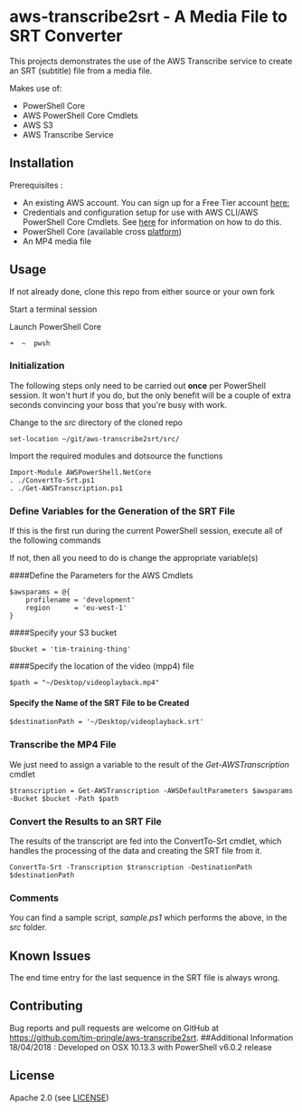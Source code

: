 # aws-transcribe2srt - A Media File to SRT Converter
This projects demonstrates the use of the AWS Transcribe service to create an SRT (subtitle) file from a media file.

Makes use of:

* PowerShell Core
* AWS PowerShell Core Cmdlets
* AWS S3
* AWS Transcribe Service

## Installation

Prerequisites :

* An existing AWS account. You can sign up for a Free Tier account [here:](https://aws.amazon.com/free/)
* Credentials and configuration setup for use with AWS CLI/AWS PowerShell Core Cmdlets. See [here](https://docs.aws.amazon.com/cli/latest/userguide/cli-config-files.html) for information on how to do this.
* PowerShell Core (available cross [platform](https://github.com/PowerShell/PowerShell))
* An MP4 media file

## Usage
If not already done, clone this repo from either source or your own fork

Start a terminal session 

Launch PowerShell Core 

```
➜  ~  pwsh
```

### Initialization
The following steps only need to be carried out **once** per PowerShell session. It won't hurt if you do, but the only benefit will be a couple of extra seconds convincing your boss that you're busy with work.


Change to the *src* directory of the cloned repo

```
set-location ~/git/aws-transcribe2srt/src/                                                                                                                                                                                                                                 
```

Import the required modules and dotsource the functions

```
Import-Module AWSPowerShell.NetCore
. ./ConvertTo-Srt.ps1
. ./Get-AWSTranscription.ps1
```

### Define Variables for the Generation of the SRT File
If this is the first run during the current PowerShell session, execute all of the following commands

If not, then all you need to do is change the appropriate variable(s)

####Define the Parameters for the AWS Cmdlets

```
$awsparams = @{
    profilename = 'development'
    region      = 'eu-west-1' 
}
```

####Specify your S3 bucket

```
$bucket = 'tim-training-thing'
```

####Specify the location of the video (mpp4) file

```
$path = "~/Desktop/videoplayback.mp4"
```

#### Specify the Name of the SRT File to be Created

```
$destinationPath = '~/Desktop/videoplayback.srt'
```

### Transcribe the MP4 File
We just need to assign a variable to the result of the *Get-AWSTranscription* cmdlet

```
$transcription = Get-AWSTranscription -AWSDefaultParameters $awsparams -Bucket $bucket -Path $path
```

### Convert the Results to an SRT File
The results of the transcript are fed into the ConvertTo-Srt cmdlet, which handles the processing of the data and creating the SRT file from it.

```
ConvertTo-Srt -Transcription $transcription -DestinationPath $destinationPath
```
### Comments
You can find a sample script, *sample.ps1* which performs the above, in the *src* folder.
## Known Issues
The end time entry for the last sequence in the SRT file is always wrong.

## Contributing
Bug reports and pull requests are welcome on GitHub at <https://github.com/tim-pringle/aws-transcribe2srt>.
##Additional Information
18/04/2018 : Developed on OSX 10.13.3 with PowerShell v6.0.2 release


## License

Apache 2.0 (see [LICENSE])

[license]: https://github.com/tim-pringle/aws-transcribe2srt/blob/master/LICENSE
